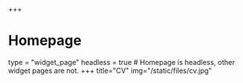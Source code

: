 +++
# Homepage
type = "widget_page"
headless = true  # Homepage is headless, other widget pages are not.
+++
title="CV"
img="/static/files/cv.jpg"